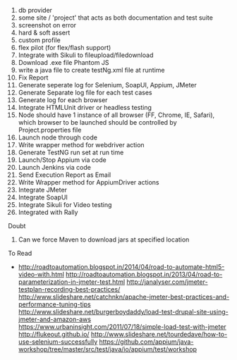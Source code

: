 1. db provider
2. some site / 'project' that acts as both documentation and test suite
3. screenshot on error
4. hard & soft assert
5. custom profile
6. flex pilot (for flex/flash support)
7. Integrate with Sikuli to fileupload/filedownload
8. Download .exe file Phantom JS
9. write a java file to create testNg.xml file at runtime
10. Fix Report
11. Generate seperate log for Selenium, SoapUI, Appium, JMeter
12. Generate Separate log file for each test cases
1. Generate log for each browser
13. Integrate HTMLUnit driver or headless testing
14. Node should have 1 instance of all browser (FF, Chrome, IE, Safari), which browser to be launched should be controlled by Project.properties file
15. Launch node through code
16. Write wrapper method for webdriver action
17. Generate TestNG run set at run time
18. Launch/Stop Appium via code
19. Launch Jenkins via code
20. Send Execution Report as Email
21. Write Wrapper method for AppiumDriver actions
22. Integrate JMeter
23. Integrate SoapUI
24. Integrate Sikuli for Video testing
25. Integrated with Rally

Doubt
1. Can we force Maven to download jars at specified location

To Read
- http://roadtoautomation.blogspot.in/2014/04/road-to-automate-html5-video-with.html
http://roadtoautomation.blogspot.in/2013/04/road-to-parameterization-in-jmeter-test.html
http://janalyser.com/jmeter-testplan-recording-best-practices/
http://www.slideshare.net/catchnkn/apache-jmeter-best-practices-and-performance-tuning-tips
http://www.slideshare.net/burgerboydaddy/load-test-drupal-site-using-jmeter-and-amazon-aws
https://www.urbaninsight.com/2011/07/18/simple-load-test-with-jmeter
http://flukeout.github.io/
http://www.slideshare.net/tourdedave/how-to-use-selenium-successfully
https://github.com/appium/java-workshop/tree/master/src/test/java/io/appium/test/workshop
